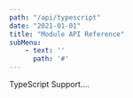 ```yaml
---
path: "/api/typescript"
date: "2021-01-01"
title: "Module API Reference"
subMenu: 
    - text: ''
      path: '#'
---
```


TypeScript Support....




 

